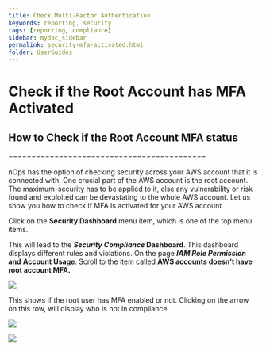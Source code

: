 ```yaml
---
title: Check Multi-Factor Authentication
keywords: reporting, security
tags: [reporting, compliance]
sidebar: mydoc_sidebar
permalink: security-mfa-activated.html
folder: UserGuides
---
```


# Check if the Root Account has MFA Activated



## How to Check if the Root Account MFA status ##
===========================================

nOps has the option of checking security across your AWS account that it is connected with. One crucial part of the AWS account is the root account. The maximum-security has to be applied to it, else any vulnerability or risk found and exploited can be devastating to the whole AWS account. Let us show you how to check if MFA is activated for your AWS account

Click on the **Security Dashboard** menu item, which is one of the top menu items.

This will lead to the **_Security Compliance_ Dashboard**. This dashboard displays different rules and violations. On the page **_IAM Role Permission_** **and** **Account Usage**. Scroll to the item called **AWS accounts doesn’t have root account MFA.**

[![](https://downloads.intercomcdn.com/i/o/286294326/5508ad7eb95425596adcd150/image.png)](https://downloads.intercomcdn.com/i/o/286294326/5508ad7eb95425596adcd150/image.png)

This shows if the root user has MFA enabled or not. Clicking on the arrow on this row, will display who is not in compliance

[![](https://downloads.intercomcdn.com/i/o/287699117/fbb7d8b4ef02b54d5feb4dde/image.png)](https://downloads.intercomcdn.com/i/o/287699117/fbb7d8b4ef02b54d5feb4dde/image.png)

[![](https://downloads.intercomcdn.com/i/o/287699273/9413e1f93b9700a2f2d9399d/image.png)](https://downloads.intercomcdn.com/i/o/287699273/9413e1f93b9700a2f2d9399d/image.png)